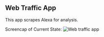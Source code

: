 ## Web Traffic App

This app scrapes Alexa for analysis.

Screencap of Current State:
![Web traffic app](http://imgur.com/vJ8vvkP)
